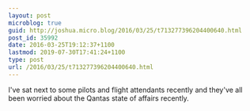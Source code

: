 ```yaml
---
layout: post
microblog: true
guid: http://joshua.micro.blog/2016/03/25/t713277396204400640.html
post_id: 35992
date: 2016-03-25T19:12:37+1100
lastmod: 2019-07-30T17:41:24+1100
type: post
url: /2016/03/25/t713277396204400640.html
---
```

I've sat next to some pilots and flight attendants recently and they've all been worried about the Qantas state of affairs recently.
